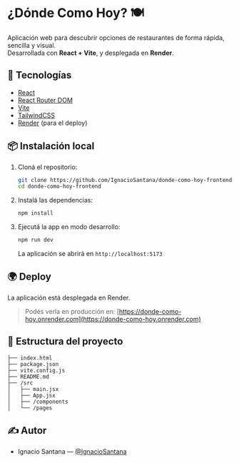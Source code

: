 # ¿Dónde Como Hoy? 🍽️

Aplicación web para descubrir opciones de restaurantes de forma rápida, sencilla y visual.  
Desarrollada con **React + Vite**, y desplegada en **Render**.

## 🚀 Tecnologías

- [React](https://reactjs.org/)
- [React Router DOM](https://reactrouter.com/)
- [Vite](https://vitejs.dev/)
- [TailwindCSS](https://tailwindcss.com/)
- [Render](https://render.com/) (para el deploy)

## 📦 Instalación local

1. Cloná el repositorio:

   ```bash
   git clone https://github.com/IgnacioSantana/donde-como-hoy-frontend.git
   cd donde-como-hoy-frontend
   ```

2. Instalá las dependencias:

   ```bash
   npm install
   ```

3. Ejecutá la app en modo desarrollo:

   ```bash
   npm run dev
   ```

   La aplicación se abrirá en `http://localhost:5173`

## 🌍 Deploy

La aplicación está desplegada en Render.  
> Podés verla en producción en: [https://donde-como-hoy.onrender.com](https://donde-como-hoy.onrender.com)

## 📁 Estructura del proyecto

```
├── index.html
├── package.json
├── vite.config.js
├── README.md
├── /src
│   ├── main.jsx
│   ├── App.jsx
│   ├── /components
│   └── /pages
```

## ✍️ Autor

- Ignacio Santana — [@IgnacioSantana](https://github.com/IgnacioSantana)